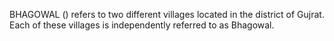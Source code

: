 BHAGOWAL () refers to two different villages located in the district of Gujrat. Each of these villages is independently referred to as Bhagowal.
